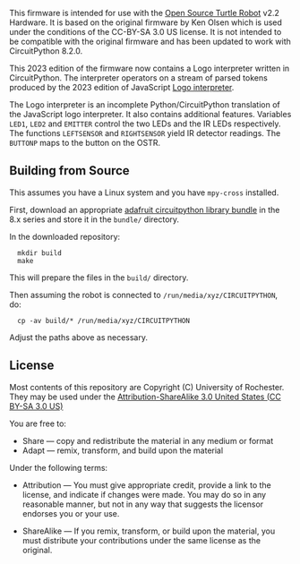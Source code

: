 This firmware is intended for use with the [Open Source Turtle
Robot](https://github.com/aspro648/OSTR/) v2.2 Hardware. It is based
on the original firmware by Ken Olsen which is used under the
conditions of the CC-BY-SA 3.0 US license. It is not intended to be
compatible with the original firmware and has been updated to work
with CircuitPython 8.2.0.

This 2023 edition of the firmware now contains a Logo interpreter
written in CircuitPython. The interpreter operators on a stream of
parsed tokens produced by the 2023 edition of JavaScript [Logo
interpreter](https://github.com/sree314/jslogo2py/).

The Logo interpreter is an incomplete Python/CircuitPython translation
of the JavaScript logo interpreter. It also contains additional
features. Variables `LED1`, `LED2` and `EMITTER` control the two LEDs
and the IR LEDs respectively. The functions `LEFTSENSOR` and
`RIGHTSENSOR` yield IR detector readings. The `BUTTONP` maps to the
button on the OSTR.


Building from Source
--------------------

This assumes you have a Linux system and you have `mpy-cross` installed.

First, download an appropriate [adafruit circuitpython library
bundle](https://circuitpython.org/libraries) in the 8.x series and
store it in the `bundle/` directory.

In the downloaded repository:

```
  mkdir build
  make
```

This will prepare the files in the `build/` directory.

Then assuming the robot is connected to `/run/media/xyz/CIRCUITPYTHON`, do:

```
  cp -av build/* /run/media/xyz/CIRCUITPYTHON
```

Adjust the paths above as necessary.


License
-------

Most contents of this repository are Copyright (C) University of
Rochester. They may be used under the [Attribution-ShareAlike 3.0 United States (CC BY-SA 3.0 US)](https://creativecommons.org/licenses/by-sa/3.0/us/)

You are free to:

- Share — copy and redistribute the material in any medium or format
- Adapt — remix, transform, and build upon the material

Under the following terms:

- Attribution — You must give appropriate credit, provide a link to the license, and indicate if changes were made. You may do so in any reasonable manner, but not in any way that suggests the licensor endorses you or your use.

- ShareAlike — If you remix, transform, or build upon the material, you must distribute your contributions under the same license as the original.
